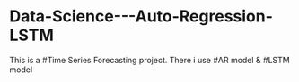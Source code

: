 # Data-Science---Auto-Regression-LSTM

This is a #Time Series Forecasting project. There i use #AR model & #LSTM model
